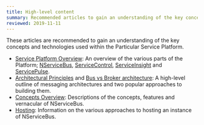 ```yaml
---
title: High-level content
summary: Recommended articles to gain an understanding of the key concepts and technologies used within the Particular Service Platform
reviewed: 2019-11-11
---
```


These articles are recommended to gain an understanding of the key concepts and technologies used within the Particular Service Platform.

* [Service Platform Overview](/platform/): An overview of the various parts of the Platform; [NServiceBus](/nservicebus/), [ServiceControl](/servicecontrol/), [ServiceInsight](/serviceinsight/) and [ServicePulse](/servicepulse/).
 *  [Architectural Principles](/nservicebus/architecture/principles.md) and [Bus vs Broker architecture](/nservicebus/architecture/): A high-level outline of messaging architectures and two popular approaches to building them.
 * [Concepts Overview](/nservicebus/concepts/): Descriptions of the concepts, features and vernacular of NServiceBus.
 * [Hosting](/nservicebus/hosting/): Information on the various approaches to hosting an instance of NServiceBus.